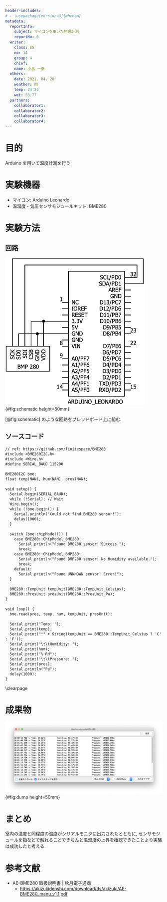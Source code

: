 ```yaml
---
header-includes:
# - \usepackage[version=3]{mhchem}
metadata:
  reportInfo:
    subject: マイコンを用いた物理計測
    reportNo: 6
  writer:
    class: E5
    no: 14
    group: 4
    chief:
    name: 小畠 一泰
  others:
    date: 2021. 04. 28
    weather: 雨
    temp: 24.22
    wet: 53.77
  partners:
    collaborator1:
    collaborator2:
    collaborator3:
    collaborator4:
---
```


# 目的

Arduino を用いて温度計測を行う.

# 実験機器

- マイコン: Arduino Leonardo
- 温湿度・気圧センサモジュールキット: BME280

# 実験方法

## 回路

![回路図](./documents/05/0106-マイコンを用いた物理計測/images/schematic.png){#fig:schematic height=50mm}

[@fig:schematic] のような回路をブレッドボード上に組む.

## ソースコード

```{#lst:awesome-code .c .numberLines caption=""}
// ref: https://github.com/finitespace/BME280
#include <BME280I2C.h>
#include <Wire.h>
#define SERIAL_BAUD 115200

BME280I2C bme;
float temp(NAN), hum(NAN), pres(NAN);

void setup() {
  Serial.begin(SERIAL_BAUD);
  while (!Serial); // Wait
  Wire.begin();
  while (!bme.begin()) {
    Serial.println("Could not find BME280 sensor!");
    delay(1000);
  }

  switch (bme.chipModel()) {
    case BME280::ChipModel_BME280:
      Serial.println("Found BME280 sensor! Success.");
      break;
    case BME280::ChipModel_BMP280:
      Serial.println("Found BMP280 sensor! No Humidity available.");
      break;
    default:
      Serial.println("Found UNKNOWN sensor! Error!");
  }

  BME280::TempUnit tempUnit(BME280::TempUnit_Celsius);
  BME280::PresUnit presUnit(BME280::PresUnit_Pa);
}

void loop() {
  bme.read(pres, temp, hum, tempUnit, presUnit);

  Serial.print("Temp: ");
  Serial.print(temp);
  Serial.print("°" + String(tempUnit == BME280::TempUnit_Celsius ? 'C' : 'F'));
  Serial.print("\t\tHumidity: ");
  Serial.print(hum);
  Serial.print("% RH");
  Serial.print("\t\tPressure: ");
  Serial.print(pres);
  Serial.println("Pa");
  delay(1000);
}
```

\clearpage

# 成果物

![シリアルモニタの結果](./documents/05/0106-マイコンを用いた物理計測/images/dump.png){#fig:dump height=50mm}

# まとめ

室内の温度と同程度の温度がシリアルモニタに出力されたとともに, センサモジュールを指などで触れることできちんと温湿度の上昇を確認できたことより実験は成功したと考える.

# 参考文献

- AE-BME280 取扱説明書 | 秋月電子通商
  - https://akizukidenshi.com/download/ds/akizuki/AE-BME280_manu_v1.1.pdf

